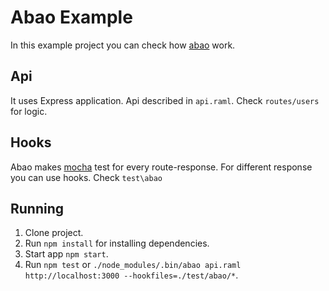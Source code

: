 # Abao Example

In this example project you can check how [abao](https://github.com/cybertk/abao) work.

## Api
It uses Express application. Api described in `api.raml`. Check `routes/users` for logic.

## Hooks
Abao makes [mocha](http://mochajs.org) test for every route-response. For different response you can use hooks. Check `test\abao`

## Running
1. Clone project.
2. Run `npm install` for installing dependencies.
3. Start app `npm start`.
3. Run `npm test` or `./node_modules/.bin/abao api.raml http://localhost:3000 --hookfiles=./test/abao/*`.